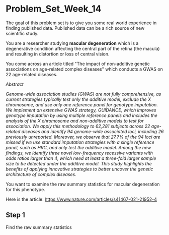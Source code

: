# Problem_Set_Week_14

The goal of this problem set is to give you some real world experience in finding published data. Published data can be a rich source of new scientific study. 

You are a researcher studying **macular degeneration** which is a degenerative condition affecting the central part of the retina (the macula) and resulting in distortion or loss of central vision.

You come across an article titled "The impact of non-additive genetic associations on age-related complex diseases" which conducts a GWAS on 22 age-related diseases. 

_Abstract_

_Genome-wide association studies (GWAS) are not fully comprehensive, as current strategies typically test only the additive model, exclude the X chromosome, and use only one reference panel for genotype imputation. We implement an extensive GWAS strategy, GUIDANCE, which improves genotype imputation by using multiple reference panels and includes the analysis of the X chromosome and non-additive models to test for association. We apply this methodology to 62,281 subjects across 22 age-related diseases and identify 94 genome-wide associated loci, including 26 previously unreported. Moreover, we observe that 27.7% of the 94 loci are missed if we use standard imputation strategies with a single reference panel, such as HRC, and only test the additive model. Among the new findings, we identify three novel low-frequency recessive variants with odds ratios larger than 4, which need at least a three-fold larger sample size to be detected under the additive model. This study highlights the benefits of applying innovative strategies to better uncover the genetic architecture of complex diseases._

You want to examine the raw summary statistics for macular degeneration for this phenotype. 


Here is the article: https://www.nature.com/articles/s41467-021-21952-4 

## Step 1 
Find the raw summary statistics

